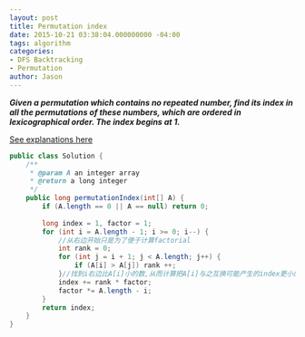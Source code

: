 ```yaml
---
layout: post
title: Permutation index
date: 2015-10-21 03:38:04.000000000 -04:00
tags: algorithm
categories:
- DFS Backtracking
- Permutation
author: Jason
---
```

<p><strong><em>Given a permutation which contains no repeated number, find its index in all the permutations of these numbers, which are ordered in lexicographical order. The index begins at 1.</em></strong></p>

<a href="http://algorithm.yuanbin.me/zh-cn/exhaustive_search/permutation_index.html">See explanations here</a></p>

``` java
public class Solution {
    /**
     * @param A an integer array
     * @return a long integer
     */
    public long permutationIndex(int[] A) {
        if (A.length == 0 || A == null) return 0;
        
        long index = 1, factor = 1;
        for (int i = A.length - 1; i >= 0; i--) {
            //从右边开始只是为了便于计算factorial
            int rank = 0;
            for (int j = i + 1; j < A.length; j++) {
                if (A[i] > A[j]) rank ++;
            }//找到i右边比A[i]小的数,从而计算把A[i]与之互换可能产生的index更小的permutation,
            index += rank * factor;
            factor *= A.length - i;
        }
        return index;
    }
}
```
